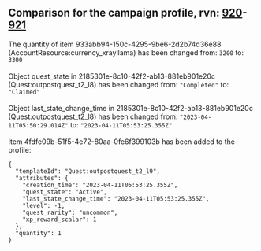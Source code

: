 ## Comparison for the campaign profile, rvn: [920](https://github.com/PRO100KatYT/FortniteProfileRevisions/tree/main/profiles/campaign/920%20campaign.json)-[921](https://github.com/PRO100KatYT/FortniteProfileRevisions/tree/main/profiles/campaign/921%20campaign.json)

The quantity of item 933abb94-150c-4295-9be6-2d2b74d36e88 (AccountResource:currency_xrayllama) has been changed from: `3200` to: `3300`
<br><br>
Object quest_state in 2185301e-8c10-42f2-ab13-881eb901e20c (Quest:outpostquest_t2_l8) has been changed from: `"Completed"` to: `"Claimed"`
<br><br>
Object last_state_change_time in 2185301e-8c10-42f2-ab13-881eb901e20c (Quest:outpostquest_t2_l8) has been changed from: `"2023-04-11T05:50:29.014Z"` to: `"2023-04-11T05:53:25.355Z"`
<br><br>
Item 4fdfe09b-51f5-4e72-80aa-0fe6f399103b has been added to the profile:

```
{
  "templateId": "Quest:outpostquest_t2_l9",
  "attributes": {
    "creation_time": "2023-04-11T05:53:25.355Z",
    "quest_state": "Active",
    "last_state_change_time": "2023-04-11T05:53:25.355Z",
    "level": -1,
    "quest_rarity": "uncommon",
    "xp_reward_scalar": 1
  },
  "quantity": 1
}
```

<br><br>

